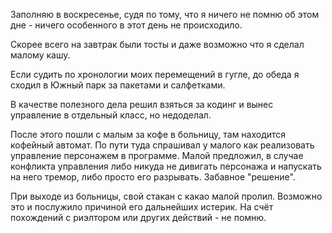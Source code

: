 Заполняю в воскресенье, судя по тому, что я ничего не помню об этом дне - ничего особенного в этот день не происходило.

Скорее всего на завтрак были тосты и даже возможно что я сделал малому кашу.

Если судить по хронологии моих перемещений в гугле, до обеда я сходил в Южный парк за пакетами и салфетками.

В качестве полезного дела решил взяться за кодинг и вынес управление в отдельный класс, но недоделал.

После этого пошли с малым за кофе в больницу, там находится кофейный автомат. По пути туда спрашивал у малого как реализовать управление персонажем в программе. Малой предложил, в случае конфликта управления либо никуда не дивигать персонажа и напускать на него тремор, либо просто его разрывать. Забавное "решение".

При выходе из больницы, свой стакан с какао малой пролил. Возможно это и послужило причиной его дальнейших истерик.
На счёт похождений с риэлтором или других действий - не помню.
